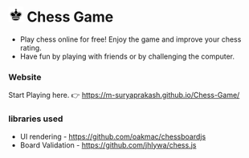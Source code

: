 <h1> <img src="img/chesspieces/wikipedia/bK.png" width=30 height=30 /> Chess Game </h1>

- Play chess online for free! Enjoy the game and improve your chess rating.
- Have fun by playing with friends or by challenging the computer.


### Website

Start Playing here.
👉 https://m-suryaprakash.github.io/Chess-Game/


### libraries used

- UI rendering - <https://github.com/oakmac/chessboardjs>
- Board Validation - <https://github.com/jhlywa/chess.js>